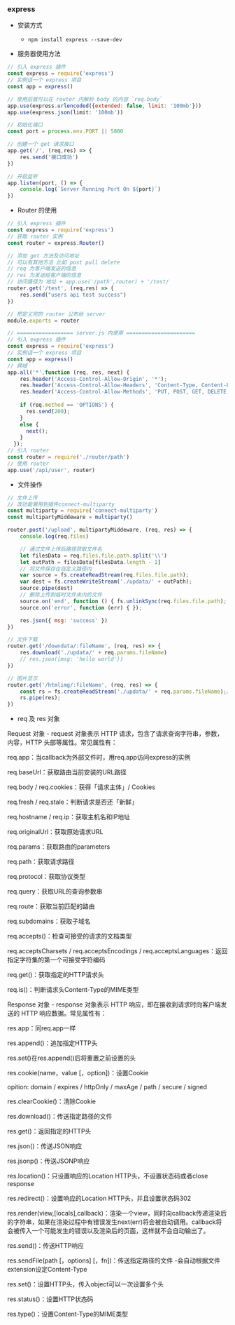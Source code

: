 ### express

* 安装方式
    * `npm install express --save-dev`

* 服务器使用方法
```js
// 引入 express 插件
const express = require('express')
// 实例话一个 express 项目
const app = express()

// 使用后就可以在 router 内解析 body 的内容 `req.body` 
app.use(express.urlencoded({extended: false, limit: '100mb'}))
app.use(express.json(limit: '100mb'))

// 初始化端口
const port = process.env.PORT || 5000

// 创建一个 get 请求接口
app.get('/', (req,res) => {
    res.send('接口成功')
})

// 开启监听
app.listen(port, () => {
    console.log(`Server Running Port On ${port}`)
})
```

* Router 的使用
```js
// 引入 express 插件
const express = require('express')
// 获取 router 实例
const router = express.Router()

// 添加 get 方法及访问地址
// 可以有其他方法 比如 post pull delete
// req 为客户端发送的信息
// res 为发送给客户端的信息
// 访问路径为 地址 + app.use('/path',router) + '/test/
router.get('/test', (req,res) => {
    res.send("users api test success")
})

// 把定义完的 router 公布给 server
module.exports = router

// ================== server.js 内使用 ======================
// 引入 express 插件
const express = require('express')
// 实例话一个 express 项目
const app = express()
// 跨域
app.all('*',function (req, res, next) {
    res.header('Access-Control-Allow-Origin', '*');
    res.header('Access-Control-Allow-Headers', 'Content-Type, Content-Length, Authorization, Accept, X-Requested-With , yourHeaderFeild');
    res.header('Access-Control-Allow-Methods', 'PUT, POST, GET, DELETE, OPTIONS');
  
    if (req.method == 'OPTIONS') {
      res.send(200);
    }
    else {
      next();
    }
  });
// 引入 router
const router = require('./router/path')
// 使用 router
app.use('/api/user', router)
```

* 文件操作
```js
// 文件上传
// 改功能需用到插件connect-multiparty
const multiparty = require('connect-multiparty')
const multipartyMiddeware = multiparty()

router.post('/upload', multipartyMiddeware, (req, res) => {
    console.log(req.files)

    // 通过文件上传后路径获取文件名
    let filesData = req.files.file.path.split('\\')
    let outPath = filesData[filesData.length - 1]
    // 将文件保存在自定义路径内
    var source = fs.createReadStream(req.files.file.path);
    var dest = fs.createWriteStream('./updata/' + outPath);
    source.pipe(dest)
    // 删除上传到临时文件夹内的文件
    source.on('end', function () { fs.unlinkSync(req.files.file.path); });   //delete
    source.on('error', function (err) { });

    res.json({ msg: 'success' })
})

// 文件下载
router.get('/downdata/:fileName', (req, res) => {
    res.download('./updata/' + req.params.fileName)
    // res.json({msg: 'hello world'})
})

// 图片显示
router.get('/htmlimg/:fileName', (req, res) => {
    const rs = fs.createReadStream('./updata/' + req.params.fileName);//获取图片的文件名
    rs.pipe(res);
})
```
* req 及 res 对象

Request 对象 - request 对象表示 HTTP 请求，包含了请求查询字符串，参数，内容，HTTP 头部等属性。常见属性有：

req.app：当callback为外部文件时，用req.app访问express的实例

req.baseUrl：获取路由当前安装的URL路径

req.body / req.cookies：获得「请求主体」/ Cookies

req.fresh / req.stale：判断请求是否还「新鲜」

req.hostname / req.ip：获取主机名和IP地址

req.originalUrl：获取原始请求URL

req.params：获取路由的parameters

req.path：获取请求路径

req.protocol：获取协议类型

req.query：获取URL的查询参数串

req.route：获取当前匹配的路由

req.subdomains：获取子域名

req.accepts()：检查可接受的请求的文档类型

req.acceptsCharsets / req.acceptsEncodings / req.acceptsLanguages：返回指定字符集的第一个可接受字符编码

req.get()：获取指定的HTTP请求头

req.is()：判断请求头Content-Type的MIME类型

Response 对象 - response 对象表示 HTTP 响应，即在接收到请求时向客户端发送的 HTTP 响应数据。常见属性有：

res.app：同req.app一样

res.append()：追加指定HTTP头

res.set()在res.append()后将重置之前设置的头

res.cookie(name，value [，option])：设置Cookie

opition: domain / expires / httpOnly / maxAge / path / secure / signed

res.clearCookie()：清除Cookie

res.download()：传送指定路径的文件

res.get()：返回指定的HTTP头

res.json()：传送JSON响应

res.jsonp()：传送JSONP响应

res.location()：只设置响应的Location HTTP头，不设置状态码或者close response

res.redirect()：设置响应的Location HTTP头，并且设置状态码302

res.render(view,[locals],callback)：渲染一个view，同时向callback传递渲染后的字符串，如果在渲染过程中有错误发生next(err)将会被自动调用。callback将会被传入一个可能发生的错误以及渲染后的页面，这样就不会自动输出了。

res.send()：传送HTTP响应

res.sendFile(path [，options] [，fn])：传送指定路径的文件 -会自动根据文件extension设定Content-Type

res.set()：设置HTTP头，传入object可以一次设置多个头

res.status()：设置HTTP状态码

res.type()：设置Content-Type的MIME类型
